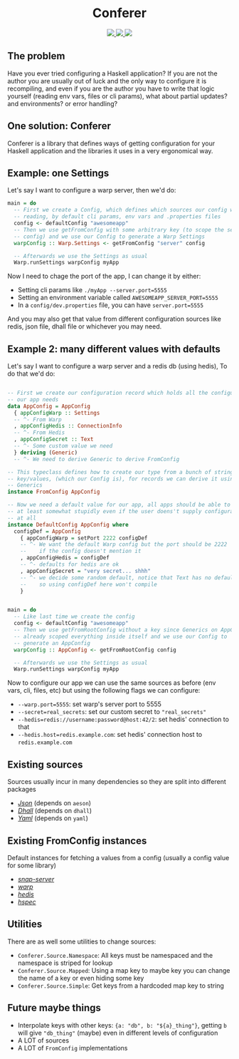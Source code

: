 <h1 align="center">Conferer</h1>
<p align="center">
    <a href="https://img.shields.io/travis/ludat/conferer" alt="Travis CI">
        <img src="https://img.shields.io/travis/ludat/conferer" />
    </a>
    <a href="https://img.shields.io/hackage/v/conferer" alt="Hackage version">
        <img src="https://img.shields.io/hackage/v/conferer" />
    </a>
    <a href="https://img.shields.io/hackage-deps/v/conferer" alt="Hackage deps">
        <img src="https://img.shields.io/hackage-deps/v/conferer" />
    </a>
</p>

## The problem

Have you ever tried configuring a Haskell application? If you are not the author
you are usually out of luck and the only way to configure it is recompiling, and
even if you are the author you have to write that logic yourself (reading env vars,
files or cli params), what about partial updates? and environments? or error handling?

## One solution: Conferer

Conferer is a library that defines ways of getting configuration for your
Haskell application and the libraries it uses in a very ergonomical way.

## Example: one Settings

Let's say I want to configure a warp server, then we'd do:

```haskell
main = do
  -- First we create a Config, which defines which sources our config will be
  -- reading, by default cli params, env vars and .properties files
  config <- defaultConfig "awesomeapp"
  -- Then we use getFromConfig with some arbitrary key (to scope the server
  -- config) and we use our Config to generate a Warp Settings
  warpConfig :: Warp.Settings <- getFromConfig "server" config

  -- Afterwards we use the Settings as usual
  Warp.runSettings warpConfig myApp
```

Now I need to chage the port of the app, I can change it by either:

* Setting cli params like `./myApp --server.port=5555`
* Setting an environment variable called `AWESOMEAPP_SERVER_PORT=5555`
* In a `config/dev.properties` file, you can have `server.port=5555`

And you may also get that value from different configuration sources like
redis, json file, dhall file or whichever you may need.

## Example 2: many different values with defaults

Let's say I want to configure a warp server and a redis db (using hedis), To
do that we'd do:

```haskell

-- First we create our configuration record which holds all the configurations
-- our app needs
data AppConfig = AppConfig
  { appConfigWarp :: Settings
  -- ^- From Warp
  , appConfigHedis :: ConnectionInfo
  -- ^- From Hedis
  , appConfigSecret :: Text
  -- ^- Some custom value we need
  } deriving (Generic)
  -- ^- We need to derive Generic to derive FromConfig

-- This typeclass defines how to create our type from a bunch of string based
-- key/values, (which our Config is), for records we can derive it using
-- Generics
instance FromConfig AppConfig

-- Now we need a default value for our app, all apps should be able to work
-- at least somewhat stupidly even if the user doens't supply configurations
-- at all
instance DefaultConfig AppConfig where
  configDef = AppConfig
    { appConfigWarp = setPort 2222 configDef
    -- ^- We want the default Warp config but the port should be 2222
    --    if the config doesn't mention it
    , appConfigHedis = configDef
    -- ^- defaults for hedis are ok
    , appConfigSecret = "very secret... shhh"
    -- ^- we decide some random default, notice that Text has no default
    --    so using configDef here won't compile
    }


main = do
  -- Like last time we create the config
  config <- defaultConfig "awesomeapp"
  -- Then we use getFromRootConfig without a key since Generics on AppConfig
  -- already scoped everything inside itself and we use our Config to
  -- generate an AppConfig
  warpConfig :: AppConfig <- getFromRootConfig config

  -- Afterwards we use the Settings as usual
  Warp.runSettings warpConfig myApp
```

Now to configure our app we can use the same sources as before (env vars, cli,
files, etc) but using the following flags we can configure:

* `--warp.port=5555`: set warp's server port to 5555
* `--secret=real_secrets`: set our custom secret to `"real_secrets"`
* `--hedis=redis://username:password@host:42/2`: set hedis' connection to that
* `--hedis.host=redis.example.com`: set hedis' connection host to `redis.example.com`


## Existing sources

Sources usually incur in many dependencies so they are split into different
packages

* *[Json](https://hackage.haskell.org/package/conferer-source-json)* (depends on `aeson`)
* *[Dhall](https://hackage.haskell.org/package/conferer-source-dhall)* (depends on `dhall`)
* *[Yaml](https://hackage.haskell.org/package/conferer-source-yaml)* (depends on `yaml`)

## Existing FromConfig instances

Default instances for fetching a values from a config (usually a config value
for some library)

* *[snap-server](https://hackage.haskell.org/package/conferer-snap)*
* *[warp](https://hackage.haskell.org/package/conferer-warp)*
* *[hedis](https://hackage.haskell.org/package/conferer-hedis)*
* *[hspec](https://hackage.haskell.org/package/conferer-hspec)*

## Utilities

There are as well some utilities to change sources:

* `Conferer.Source.Namespace`: All keys must be namespaced and the namespace
  is striped for lookup
* `Conferer.Source.Mapped`: Using a map key to maybe key you can change the
  name of a key or even hiding some key
* `Conferer.Source.Simple`: Get keys from a hardcoded map key to string

## Future maybe things

* Interpolate keys with other keys: `{a: "db", b: "${a}_thing"}`, getting `b`
  will give `"db_thing"` (maybe) even in different levels of configuration
* A LOT of sources
* A LOT of `FromConfig` implementations
